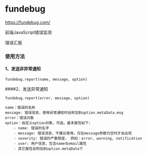 fundebug
=================

https://fundebug.com/

前端JavaScript错误监测

错误汇报

### 使用方法

#### 1、发送非异常通知

    fundebug.report(name, message, option)

####2、发送异常通知

    fundebug.report(error, message, option)
    
    name：错误的名称
    message: 错误信息，使用异常通知时会附加到option.metaData.msg
    error：错误对象
    option：自定义option对象，可选，基本属性如下:
        - name: 错误的名字
        - message: 错误消息，不建议使用，仅在message参数为空时才会出现
        - severity: 错误的严重程度， 例如：error, warning, notification
        - user: 用户信息，包含name与email属性
        - 其它属性会附加到option.metaData下
